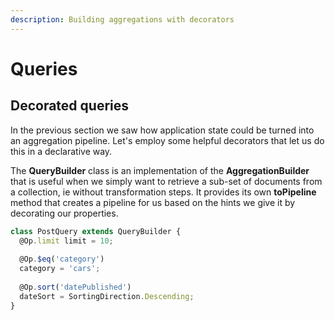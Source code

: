 ```yaml
---
description: Building aggregations with decorators
---
```


# Queries

## Decorated queries

In the previous section we saw how application state could be turned into an aggregation pipeline. Let's employ some helpful decorators that let us do this in a declarative way. 

The **QueryBuilder** class is an implementation of the **AggregationBuilder** that is useful when we simply want to retrieve a sub-set of documents from a collection, ie without transformation steps. It provides its own **toPipeline** method that creates a pipeline for us based on the hints we give it by decorating our properties.

```typescript
class PostQuery extends QueryBuilder {
  @Op.limit limit = 10;
  
  @Op.$eq('category')
  category = 'cars';
  
  @Op.sort('datePublished')
  dateSort = SortingDirection.Descending;
}
```



